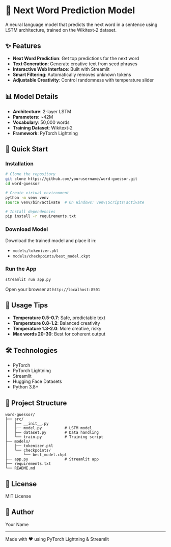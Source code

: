 # 🤖 Next Word Prediction Model

A neural language model that predicts the next word in a sentence using LSTM architecture, trained on the Wikitext-2 dataset.

## ✨ Features

- **Next Word Prediction**: Get top predictions for the next word
- **Text Generation**: Generate creative text from seed phrases
- **Interactive Web Interface**: Built with Streamlit
- **Smart Filtering**: Automatically removes unknown tokens
- **Adjustable Creativity**: Control randomness with temperature slider

## 📊 Model Details

- **Architecture**: 2-layer LSTM
- **Parameters**: ~42M
- **Vocabulary**: 50,000 words
- **Training Dataset**: Wikitext-2
- **Framework**: PyTorch Lightning

## 🚀 Quick Start

### Installation

```bash
# Clone the repository
git clone https://github.com/yourusername/word-guessor.git
cd word-guessor

# Create virtual environment
python -m venv venv
source venv/bin/activate  # On Windows: venv\Scripts\activate

# Install dependencies
pip install -r requirements.txt
```

### Download Model

Download the trained model and place it in:
- `models/tokenizer.pkl`
- `models/checkpoints/best_model.ckpt`

### Run the App

```bash
streamlit run app.py
```

Open your browser at `http://localhost:8501`

## 🎯 Usage Tips

- **Temperature 0.5-0.7**: Safe, predictable text
- **Temperature 0.8-1.2**: Balanced creativity
- **Temperature 1.3-2.0**: More creative, risky
- **Max words 20-30**: Best for coherent output

## 🛠️ Technologies

- PyTorch
- PyTorch Lightning
- Streamlit
- Hugging Face Datasets
- Python 3.8+

## 📁 Project Structure

```
word-guessor/
├── src/
│   ├── __init__.py
│   ├── model.py          # LSTM model
│   ├── dataset.py        # Data handling
│   └── train.py          # Training script
├── models/
│   ├── tokenizer.pkl
│   └── checkpoints/
│       └── best_model.ckpt
├── app.py                # Streamlit app
├── requirements.txt
└── README.md
```

## 📝 License

MIT License

## 👤 Author

Your Name

---

Made with ❤️ using PyTorch Lightning & Streamlit

